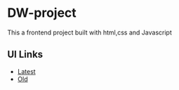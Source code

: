# DW-project

This a frontend project built with html,css and Javascript

## UI Links

- [Latest](https://xd.adobe.com/view/34679bba-f4b9-42ed-5d0b-706efa2591a0-4256)
- [Old](https://xd.adobe.com/view/441cccf0-f1f7-4007-6815-2b6dda79365c-322d)
